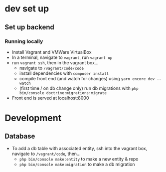 # dev set up
## Set up backend

### Running locally
* Install Vagrant and VMWare VirtualBox
* In a terminal, navigate to `vagrant`, run `vagrant up`
* run `vagrant ssh`, then in the vagrant box...
    * navigate to `/vagrant/code/code`
    * install dependencies with `composer install`
    * compile front end (and watch for changes) using `yarn encore dev --watch`
    * (first time / on db change only) run db migrations with `php bin/console doctrine:migrations:migrate`
* Front end is served at localhost:8000

# Development
## Database
* To add a db table with associated entity, ssh into the vagrant box, navigate to `/vagrant/code`, then...
    * `php bin/console make:entity` to make a new entity & repo
    * `php bin/console make:migration` to make a db migration